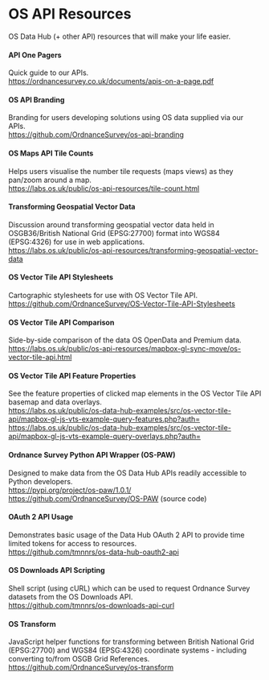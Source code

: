 # OS API Resources

OS Data Hub (+ other API) resources that will make your life easier.

#### API One Pagers
Quick guide to our APIs.
<br>https://ordnancesurvey.co.uk/documents/apis-on-a-page.pdf

#### OS API Branding
Branding for users developing solutions using OS data supplied via our APIs.
<br>https://github.com/OrdnanceSurvey/os-api-branding

#### OS Maps API Tile Counts
Helps users visualise the number tile requests (maps views) as they pan/zoom around a map.
<br>https://labs.os.uk/public/os-api-resources/tile-count.html

#### Transforming Geospatial Vector Data
Discussion around transforming geospatial vector data held in OSGB36/British National Grid (EPSG:27700) format into WGS84 (EPSG:4326) for use in web applications.
<br>https://labs.os.uk/public/os-api-resources/transforming-geospatial-vector-data

#### OS Vector Tile API Stylesheets
Cartographic stylesheets for use with OS Vector Tile API.
<br>https://github.com/OrdnanceSurvey/OS-Vector-Tile-API-Stylesheets

#### OS Vector Tile API Comparison
Side-by-side comparison of the data OS OpenData and Premium data.
<br>https://labs.os.uk/public/os-api-resources/mapbox-gl-sync-move/os-vector-tile-api.html

#### OS Vector Tile API Feature Properties
See the feature properties of clicked map elements in the OS Vector Tile API basemap and data overlays.
<br>https://labs.os.uk/public/os-data-hub-examples/src/os-vector-tile-api/mapbox-gl-js-vts-example-query-features.php?auth=
<br>https://labs.os.uk/public/os-data-hub-examples/src/os-vector-tile-api/mapbox-gl-js-vts-example-query-overlays.php?auth=

#### Ordnance Survey Python API Wrapper (OS-PAW)
Designed to make data from the OS Data Hub APIs readily accessible to Python developers.
<br>https://pypi.org/project/os-paw/1.0.1/
<br>https://github.com/OrdnanceSurvey/OS-PAW (source code)

#### OAuth 2 API Usage
Demonstrates basic usage of the Data Hub OAuth 2 API to provide time limited tokens for access to resources.
<br>https://github.com/tmnnrs/os-data-hub-oauth2-api

#### OS Downloads API Scripting
Shell script (using cURL) which can be used to request Ordnance Survey datasets from the OS Downloads API.
<br>https://github.com/tmnnrs/os-downloads-api-curl

#### OS Transform
JavaScript helper functions for transforming between British National Grid (EPSG:27700) and WGS84 (EPSG:4326) coordinate systems - including converting to/from OSGB Grid References.
<br>https://github.com/OrdnanceSurvey/os-transform
